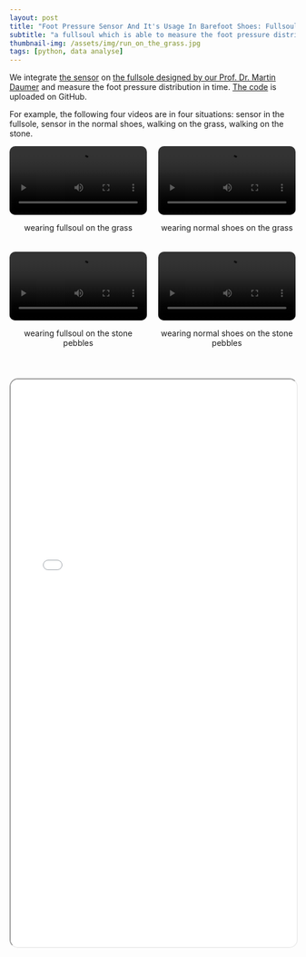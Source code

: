 ```yaml
---
layout: post
title: "Foot Pressure Sensor And It's Usage In Barefoot Shoes: Fullsoul Runningpad"
subtitle: "a fullsoul which is able to measure the foot pressure distribution in real time."
thumbnail-img: /assets/img/run_on_the_grass.jpg
tags: [python, data analyse]
---
```


We integrate [the sensor](https://www.moxiantech.com/) on [the fullsole designed by our Prof. Dr. Martin Daumer](https://fullsoul.de/) and measure the foot pressure distribution in time. [The code](https://github.com/weichkai/footPressureSensor) is uploaded on GitHub.


For example,  the following four videos are in four situations: sensor in the fullsole, sensor in the normal shoes, walking on the grass, walking on the stone.

<style>
.video-grid {
  display: flex;
  flex-wrap: wrap;
  gap: 20px;
  justify-content: center;
  margin-bottom: 40px;
}

.video-item {
  flex: 1 1 calc(50% - 10px);
  max-width: calc(50% - 10px);
}

video {
  width: 100%;
  height: auto;
  border-radius: 10px;
}
</style>


<!-- 视频展示区域 -->
<div class="video-grid">
  <div class="video-item">
    <video controls>
      <source src="/assets/vid/fullsoul_wiese1-lessthan25MB.mp4" type="video/mp4">
      Your browser does not support the video tag.
    </video>
    <p style="text-align: center;">wearing fullsoul on the grass</p>
  </div>
  <div class="video-item">
    <video controls>
      <source src="/assets/vid/nrshoes_wiese2.mp4" type="video/mp4">
      Your browser does not support the video tag.
    </video>
    <p style="text-align: center;">wearing normal shoes on the grass</p>
  </div>
  <div class="video-item">
    <video controls>
      <source src="/assets/vid/fullsoul_stone1.mp4" type="video/mp4">
      Your browser does not support the video tag.
    </video>
    <p style="text-align: center;">wearing fullsoul on the stone pebbles</p>
  </div>
  <div class="video-item">
    <video controls>
      <source src="/assets/vid/nrshoes_stone2.mp4" type="video/mp4">
      Your browser does not support the video tag.
    </video>
    <p style="text-align: center;">wearing normal shoes on the stone pebbles</p>
  </div>
</div>

<iframe src="/assets/pdf/foot_pressure_sensor_presentation_06082024_v15.pdf" width="100%" height="1000px" style="border-radius: 15px;"></iframe>

